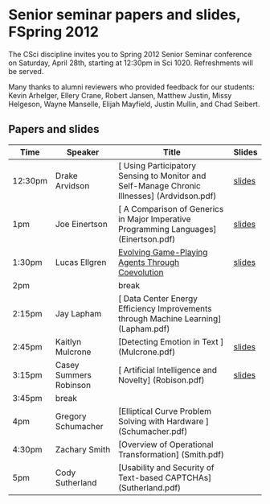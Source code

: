 # Senior seminar papers and slides, FSpring 2012
The CSci discipline invites you to Spring 2012 Senior Seminar conference on Saturday, April 28th, starting at 12:30pm in Sci 1020. Refreshments will be served. 

Many thanks to alumni reviewers who provided feedback for our students: Kevin Arhelger, Ellery Crane, Robert Jansen, Matthew Justin, Missy Helgeson, Wayne Manselle, Elijah Mayfield, Justin Mullin, and Chad Seibert.

## Papers and slides

| Time | Speaker  | Title       | Slides  |
| -----|----------|-------------|---------|
|12:30pm| 	Drake Arvidson| [	Using Participatory Sensing to Monitor and Self-Manage Chronic Illnesses] 	(Ardvidson.pdf) | [slides](Ardvidsonslides.pdf) |
|1pm| 	Joe Einertson| [	A Comparison of Generics in Major Imperative Programming Languages] 	(Einertson.pdf) | [slides](Einertsonslides.pdf) |
|1:30pm |	Lucas Ellgren |	[Evolving Game-Playing Agents Through Coevolution ](Ellgren.pdf) | [slides](Ellgrenslides.pdf) |
|2pm ||	break| 	  	 
|2:15pm| 	Jay Lapham| [	Data Center Energy Efficiency Improvements through Machine Learning]	(Lapham.pdf)| 	 
|2:45pm |	Kaitlyn Mulcrone |	[Detecting Emotion in Text ]	(Mulcrone.pdf) | [slides](Mulcroneslides.pdf) |
|3:15pm |	Casey Summers Robinson| [	Artificial Intelligence and Novelty] 	(Robison.pdf) | [slides](Robisonslides.pdf) |
|3:45pm| 	break |	  	 
|4pm |	Gregory Schumacher |	[Elliptical Curve Problem Solving with Hardware ]		(Schumacher.pdf)| 
|4:30pm |	Zachary Smith |	[Overview of Operational Transformation] 		(Smith.pdf) |
|5pm |	Cody Sutherland| 	[Usability and Security of Text-based CAPTCHAs]	(Sutherland.pdf)|
